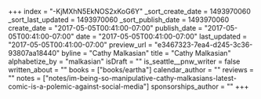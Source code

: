 +++
index = "-KjMXhN5EkNOS2xKoG6Y"
_sort_create_date = 1493970060
_sort_last_updated = 1493970060
_sort_publish_date = 1493970060
create_date = "2017-05-05T00:41:00-07:00"
publish_date = "2017-05-05T00:41:00-07:00"
date = "2017-05-05T00:41:00-07:00"
last_updated = "2017-05-05T00:41:00-07:00"
preview_url = "e3467323-7ea4-d245-3c36-93807aa18440"
byline = "Cathy Malkasian"
title = "Cathy Malkasian"
alphabetize_by = "malkasian"
isDraft = ""
is_seattle__pnw_writer = false
written_about = ""
books = ["books/eartha"]
calendar_author = ""
reviews = ""
notes = ["notes/im-being-so-manipulative-cathy-malkasians-latest-comic-is-a-polemic-against-social-media"]
sponsorships_author = ""
+++
